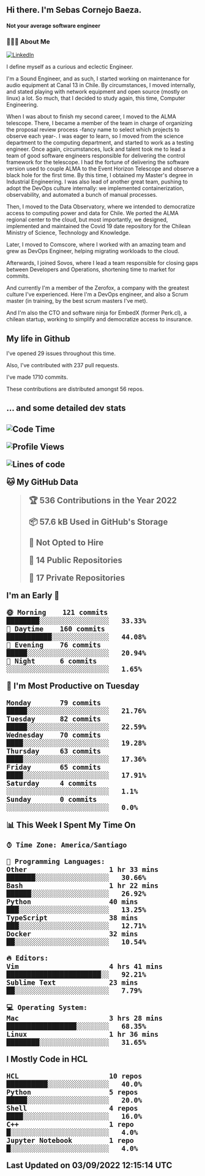 <h2> Hi there.  I'm Sebas Cornejo Baeza.</h2>
<h4> Not your average software engineer</h4>
<h3> 👨🏻‍💻 About Me </h3>
<a href="http://linkedin.com/in/sebastian-cornejo-baeza/"><img alt="LinkedIn" src="https://img.shields.io/badge/Sebas%20Cornejo%20-informational?style=appveyor&logo=linkedin"></a>


I define myself as a curious and eclectic Engineer.

I'm a Sound Engineer, and as such, I started working on maintenance for audio equipment at Canal 13 in Chile.
By circumstances, I moved internally, and stated playing with network equipment and open source (mostly on linux) 
a lot. So much, that I decided to study again, this time, Computer Engineering.

When I was about to finish my second career, I moved to the ALMA telescope. There, I became a member of the team
in charge of organizing the proposal review process -fancy name to select which projects to observe each year-. 
I was eager to learn, so I moved from the science department to the computing department, and started to work as 
a testing engineer. Once again, circumstances, luck and talent took me to lead a team of good software engineers 
responsible for delivering the control framework for the telescope. I had the fortune of delivering the software
version used to couple ALMA to the Event Horizon Telescope and observe a black hole for the first time.
By this time, I obtained my Master's degree in Industrial Engineering.
I was also lead of another great team, pushing to adopt the DevOps culture internally: we implemented containerization, observability, and automated a bunch of manual processes.

Then, I moved to the Data Observatory, where we intended to democratize access to computing power
and data for Chile. We ported the ALMA regional center to the cloud, but most importantly, we designed, implemented
and maintained the Covid 19 date repository for the Chilean Ministry of Science, Technology and Knowledge.

Later, I moved to Comscore, where I worked with an amazing team and grew as DevOps Engineer, helping migrating workloads to the cloud.

Afterwards, I joined Sovos, where I lead a team responsible for closing gaps between Developers and Operations, shortening time to market for commits.

And currently I'm a member of the Zerofox, a company with the greatest culture I've experienced. Here I'm a DevOps
engineer, and also a Scrum master (in training, by the best scrum masters I've met).
 
And I'm also the CTO and software ninja for EmbedX (former Perk.cl), a chilean startup, working to simplify and democratize access to insurance.

<h2> My life in Github </h2>

I've opened 29 issues throughout this time.

Also, I've contributed with 237 pull requests.

I've made 1710 commits.

These contributions are distributed amongst 56 repos.

<h2>... and some detailed dev stats<h2>

<!--START_SECTION:waka-->
![Code Time](http://img.shields.io/badge/Code%20Time-121%20hrs%2015%20mins-blue)

![Profile Views](http://img.shields.io/badge/Profile%20Views-1-blue)

![Lines of code](https://img.shields.io/badge/From%20Hello%20World%20I%27ve%20Written-541%20Thousand%20lines%20of%20code-blue)

**🐱 My GitHub Data** 

> 🏆 536 Contributions in the Year 2022
 > 
> 📦 57.6 kB Used in GitHub's Storage 
 > 
> 🚫 Not Opted to Hire
 > 
> 📜 14 Public Repositories 
 > 
> 🔑 17 Private Repositories  
 > 
**I'm an Early 🐤** 

```text
🌞 Morning    121 commits    ████████░░░░░░░░░░░░░░░░░   33.33% 
🌆 Daytime    160 commits    ███████████░░░░░░░░░░░░░░   44.08% 
🌃 Evening    76 commits     █████░░░░░░░░░░░░░░░░░░░░   20.94% 
🌙 Night      6 commits      ░░░░░░░░░░░░░░░░░░░░░░░░░   1.65%

```
📅 **I'm Most Productive on Tuesday** 

```text
Monday       79 commits     █████░░░░░░░░░░░░░░░░░░░░   21.76% 
Tuesday      82 commits     █████░░░░░░░░░░░░░░░░░░░░   22.59% 
Wednesday    70 commits     ████░░░░░░░░░░░░░░░░░░░░░   19.28% 
Thursday     63 commits     ████░░░░░░░░░░░░░░░░░░░░░   17.36% 
Friday       65 commits     ████░░░░░░░░░░░░░░░░░░░░░   17.91% 
Saturday     4 commits      ░░░░░░░░░░░░░░░░░░░░░░░░░   1.1% 
Sunday       0 commits      ░░░░░░░░░░░░░░░░░░░░░░░░░   0.0%

```


📊 **This Week I Spent My Time On** 

```text
⌚︎ Time Zone: America/Santiago

💬 Programming Languages: 
Other                    1 hr 33 mins        ███████░░░░░░░░░░░░░░░░░░   30.66% 
Bash                     1 hr 22 mins        ██████░░░░░░░░░░░░░░░░░░░   26.92% 
Python                   40 mins             ███░░░░░░░░░░░░░░░░░░░░░░   13.25% 
TypeScript               38 mins             ███░░░░░░░░░░░░░░░░░░░░░░   12.71% 
Docker                   32 mins             ██░░░░░░░░░░░░░░░░░░░░░░░   10.54%

🔥 Editors: 
Vim                      4 hrs 41 mins       ███████████████████████░░   92.21% 
Sublime Text             23 mins             ██░░░░░░░░░░░░░░░░░░░░░░░   7.79%

💻 Operating System: 
Mac                      3 hrs 28 mins       █████████████████░░░░░░░░   68.35% 
Linux                    1 hr 36 mins        ████████░░░░░░░░░░░░░░░░░   31.65%

```

**I Mostly Code in HCL** 

```text
HCL                      10 repos            ██████████░░░░░░░░░░░░░░░   40.0% 
Python                   5 repos             █████░░░░░░░░░░░░░░░░░░░░   20.0% 
Shell                    4 repos             ████░░░░░░░░░░░░░░░░░░░░░   16.0% 
C++                      1 repo              █░░░░░░░░░░░░░░░░░░░░░░░░   4.0% 
Jupyter Notebook         1 repo              █░░░░░░░░░░░░░░░░░░░░░░░░   4.0%

```



 Last Updated on 03/09/2022 12:15:14 UTC
<!--END_SECTION:waka-->
